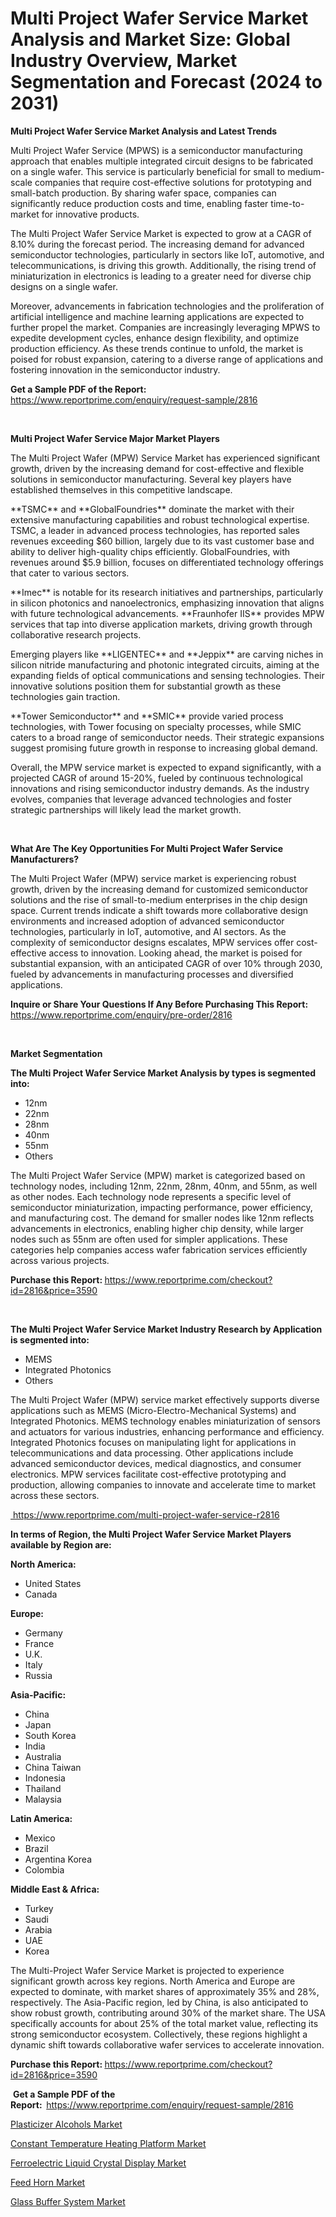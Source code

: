 <p><h1>Multi Project Wafer Service Market Analysis and Market Size: Global Industry Overview, Market Segmentation and Forecast (2024 to 2031)</h1></p><p><strong>Multi Project Wafer Service Market Analysis and Latest Trends</strong></p>
<p><p>Multi Project Wafer Service (MPWS) is a semiconductor manufacturing approach that enables multiple integrated circuit designs to be fabricated on a single wafer. This service is particularly beneficial for small to medium-scale companies that require cost-effective solutions for prototyping and small-batch production. By sharing wafer space, companies can significantly reduce production costs and time, enabling faster time-to-market for innovative products.</p><p>The Multi Project Wafer Service Market is expected to grow at a CAGR of 8.10% during the forecast period. The increasing demand for advanced semiconductor technologies, particularly in sectors like IoT, automotive, and telecommunications, is driving this growth. Additionally, the rising trend of miniaturization in electronics is leading to a greater need for diverse chip designs on a single wafer.</p><p>Moreover, advancements in fabrication technologies and the proliferation of artificial intelligence and machine learning applications are expected to further propel the market. Companies are increasingly leveraging MPWS to expedite development cycles, enhance design flexibility, and optimize production efficiency. As these trends continue to unfold, the market is poised for robust expansion, catering to a diverse range of applications and fostering innovation in the semiconductor industry.</p></p>
<p><strong>Get a Sample PDF of the Report:&nbsp;</strong> <a href="https://www.reportprime.com/enquiry/request-sample/2816">https://www.reportprime.com/enquiry/request-sample/2816</a></p>
<p>&nbsp;</p>
<p><strong>Multi Project Wafer Service Major Market Players</strong></p>
<p><p>The Multi Project Wafer (MPW) Service Market has experienced significant growth, driven by the increasing demand for cost-effective and flexible solutions in semiconductor manufacturing. Several key players have established themselves in this competitive landscape.</p><p>**TSMC** and **GlobalFoundries** dominate the market with their extensive manufacturing capabilities and robust technological expertise. TSMC, a leader in advanced process technologies, has reported sales revenues exceeding $60 billion, largely due to its vast customer base and ability to deliver high-quality chips efficiently. GlobalFoundries, with revenues around $5.9 billion, focuses on differentiated technology offerings that cater to various sectors.</p><p>**Imec** is notable for its research initiatives and partnerships, particularly in silicon photonics and nanoelectronics, emphasizing innovation that aligns with future technological advancements. **Fraunhofer IIS** provides MPW services that tap into diverse application markets, driving growth through collaborative research projects.</p><p>Emerging players like **LIGENTEC** and **Jeppix** are carving niches in silicon nitride manufacturing and photonic integrated circuits, aiming at the expanding fields of optical communications and sensing technologies. Their innovative solutions position them for substantial growth as these technologies gain traction.</p><p>**Tower Semiconductor** and **SMIC** provide varied process technologies, with Tower focusing on specialty processes, while SMIC caters to a broad range of semiconductor needs. Their strategic expansions suggest promising future growth in response to increasing global demand.</p><p>Overall, the MPW service market is expected to expand significantly, with a projected CAGR of around 15-20%, fueled by continuous technological innovations and rising semiconductor industry demands. As the industry evolves, companies that leverage advanced technologies and foster strategic partnerships will likely lead the market growth.</p></p>
<p>&nbsp;</p>
<p><strong>What Are The Key Opportunities For Multi Project Wafer Service Manufacturers?</strong></p>
<p><p>The Multi Project Wafer (MPW) service market is experiencing robust growth, driven by the increasing demand for customized semiconductor solutions and the rise of small-to-medium enterprises in the chip design space. Current trends indicate a shift towards more collaborative design environments and increased adoption of advanced semiconductor technologies, particularly in IoT, automotive, and AI sectors. As the complexity of semiconductor designs escalates, MPW services offer cost-effective access to innovation. Looking ahead, the market is poised for substantial expansion, with an anticipated CAGR of over 10% through 2030, fueled by advancements in manufacturing processes and diversified applications.</p></p>
<p><strong>Inquire or Share Your Questions If Any Before Purchasing This Report:</strong> <a href="https://www.reportprime.com/enquiry/pre-order/2816">https://www.reportprime.com/enquiry/pre-order/2816</a></p>
<p>&nbsp;</p>
<p><strong>Market Segmentation</strong></p>
<p><strong>The Multi Project Wafer Service Market Analysis by types is segmented into:</strong></p>
<p><ul><li>12nm</li><li>22nm</li><li>28nm</li><li>40nm</li><li>55nm</li><li>Others</li></ul></p>
<p><p>The Multi Project Wafer Service (MPW) market is categorized based on technology nodes, including 12nm, 22nm, 28nm, 40nm, and 55nm, as well as other nodes. Each technology node represents a specific level of semiconductor miniaturization, impacting performance, power efficiency, and manufacturing cost. The demand for smaller nodes like 12nm reflects advancements in electronics, enabling higher chip density, while larger nodes such as 55nm are often used for simpler applications. These categories help companies access wafer fabrication services efficiently across various projects.</p></p>
<p><strong>Purchase this Report:&nbsp;</strong><a href="https://www.reportprime.com/checkout?id=2816&price=3590">https://www.reportprime.com/checkout?id=2816&price=3590</a></p>
<p>&nbsp;</p>
<p><strong>The Multi Project Wafer Service Market Industry Research by Application is segmented into:</strong></p>
<p><ul><li>MEMS</li><li>Integrated Photonics</li><li>Others</li></ul></p>
<p><p>The Multi Project Wafer (MPW) service market effectively supports diverse applications such as MEMS (Micro-Electro-Mechanical Systems) and Integrated Photonics. MEMS technology enables miniaturization of sensors and actuators for various industries, enhancing performance and efficiency. Integrated Photonics focuses on manipulating light for applications in telecommunications and data processing. Other applications include advanced semiconductor devices, medical diagnostics, and consumer electronics. MPW services facilitate cost-effective prototyping and production, allowing companies to innovate and accelerate time to market across these sectors.</p></p>
<p><a href="https://www.reportprime.com/multi-project-wafer-service-r2816">&nbsp;https://www.reportprime.com/multi-project-wafer-service-r2816</a></p>
<p><strong>In terms of Region, the Multi Project Wafer Service Market Players available by Region are:</strong></p>
<p>
    <p> <strong> North America: </strong>
        <ul>
            <li>United States</li>
            <li>Canada</li>
        </ul>
        </p> 
    <p> <strong> Europe: </strong>
        <ul>
            <li>Germany</li>
            <li>France</li>
            <li>U.K.</li>
            <li>Italy</li>
            <li>Russia</li>
        </ul>
        </p> 
    <p> <strong> Asia-Pacific: </strong>
        <ul>
            <li>China</li>
            <li>Japan</li>
            <li>South Korea</li>
            <li>India</li>
            <li>Australia</li>
            <li>China Taiwan</li>
            <li>Indonesia</li>
            <li>Thailand</li>
            <li>Malaysia</li>
        </ul>
        </p> 
    <p> <strong> Latin America: </strong>
        <ul>
            <li>Mexico</li>
            <li>Brazil</li>
            <li>Argentina Korea</li>
            <li>Colombia</li>
        </ul>
        </p> 
    <p> <strong> Middle East & Africa: </strong>
        <ul>
            <li>Turkey</li>
            <li>Saudi</li>
            <li>Arabia</li>
            <li>UAE</li>
            <li>Korea</li>
        </ul>
    </p>
    </p>
<p><p>The Multi-Project Wafer Service Market is projected to experience significant growth across key regions. North America and Europe are expected to dominate, with market shares of approximately 35% and 28%, respectively. The Asia-Pacific region, led by China, is also anticipated to show robust growth, contributing around 30% of the market share. The USA specifically accounts for about 25% of the total market value, reflecting its strong semiconductor ecosystem. Collectively, these regions highlight a dynamic shift towards collaborative wafer services to accelerate innovation.</p></p>
<p><strong>Purchase this Report: </strong><a href="https://www.reportprime.com/checkout?id=2816&price=3590">https://www.reportprime.com/checkout?id=2816&price=3590</a></p>
<p>&nbsp;<strong>Get a Sample PDF of the Report:&nbsp;&nbsp;</strong><a href="https://www.reportprime.com/enquiry/request-sample/2816">https://www.reportprime.com/enquiry/request-sample/2816</a></p>
<p><strong></strong></p>
<p><p><a href="https://www.linkedin.com/pulse/plasticizer-alcohols-market-size-share-trends-analysis-report-nq6mc?trackingId=xWZEPRUHTyqpoxP4lW%2BfEw%3D%3D">Plasticizer Alcohols Market</a></p><p><a href="https://issuu.com/reportprime-2/docs/constant-temperature-heating-platfo_7781095bcb2fd2">Constant Temperature Heating Platform Market</a></p><p><a href="https://github.com/NasrinKhan99/Market-Research-Report-List-1/blob/main/ferroelectric-liquid-crystal-display-market.md">Ferroelectric Liquid Crystal Display Market</a></p><p><a href="https://github.com/petbigbeepjn/Market-Research-Report-List-1/blob/main/feed-horn-market.md">Feed Horn Market</a></p><p><a href="https://issuu.com/reportprime-2/docs/glass-buffer-system-market-size-203_8e198e3805006d">Glass Buffer System Market</a></p></p>